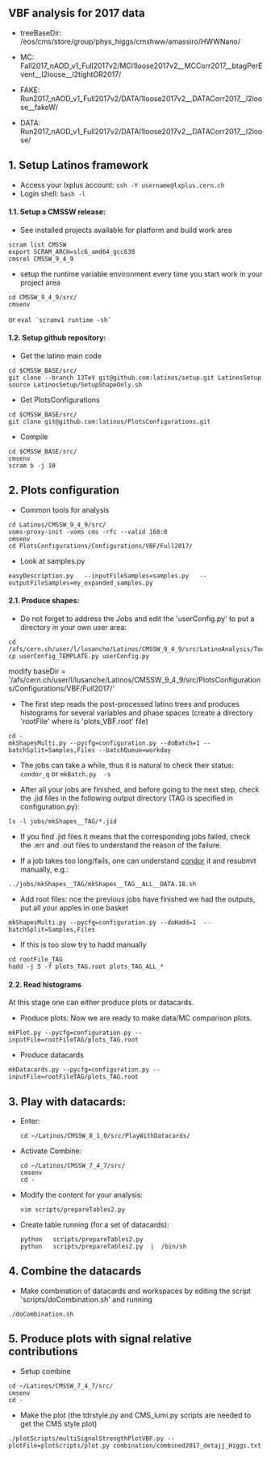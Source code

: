 ## VBF analysis for 2017 data

- treeBaseDir: /eos/cms/store/group/phys_higgs/cmshww/amassiro/HWWNano/

- MC:   Fall2017_nAOD_v1_Full2017v2/MCl1loose2017v2__MCCorr2017__btagPerEvent__l2loose__l2tightOR2017/
- FAKE: Run2017_nAOD_v1_Full2017v2/DATAl1loose2017v2__DATACorr2017__l2loose__fakeW/
- DATA: Run2017_nAOD_v1_Full2017v2/DATAl1loose2017v2__DATACorr2017__l2loose/

## 1. Setup Latinos framework

- Access your lxplus account: ```ssh -Y username@lxplus.cern.ch```
- Login shell: ```bash -l```

#### 1.1. Setup a CMSSW release:

- See installed projects available for platform and build work area
```
scram list CMSSW
export SCRAM_ARCH=slc6_amd64_gcc630
cmsrel CMSSW_9_4_9
```
- setup the runtime variable environment every time you start work in your project area
```
cd CMSSW_9_4_9/src/
cmsenv
```
or ```eval `scramv1 runtime -sh` ```

#### 1.2. Setup github repository:

- Get the latino main code
```
cd $CMSSW_BASE/src/
git clone --branch 13TeV git@github.com:latinos/setup.git LatinosSetup
source LatinosSetup/SetupShapeOnly.sh
```
- Get PlotsConfigurations
```
cd $CMSSW_BASE/src/
git clone git@github.com:latinos/PlotsConfigurations.git
```
- Compile
```
cd $CMSSW_BASE/src/
cmsenv
scram b -j 10
```

## 2. Plots configuration

- Common tools for analysis
```
cd Latinos/CMSSW_9_4_9/src/
voms-proxy-init -voms cms -rfc --valid 168:0
cmsenv
cd PlotsConfigurations/Configurations/VBF/Full2017/
```
- Look at samples.py 
```
easyDescription.py   --inputFileSamples=samples.py   --outputFileSamples=my_expanded_samples.py
```

#### 2.1. Produce shapes:

- Do not forget to address the Jobs and edit the 'userConfig.py' to put a directory in your own user area:
```
cd /afs/cern.ch/user/l/lusanche/Latinos/CMSSW_9_4_9/src/LatinoAnalysis/Tools/python/
cp userConfig_TEMPLATE.py userConfig.py
```
 modify baseDir = '/afs/cern.ch/user/l/lusanche/Latinos/CMSSW_9_4_9/src/PlotsConfigurations/Configurations/VBF/Full2017/'
 
- The first step reads the post-processed latino trees and produces histograms for several variables and phase spaces (create a directory 'rootFile' where is 'plots_VBF.root' file)
```
cd -
mkShapesMulti.py --pycfg=configuration.py --doBatch=1 --batchSplit=Samples,Files --batchQueue=workday
```
- The jobs can take a while, thus it is natural to check their status: ```condor_q``` or ```mkBatch.py  -s```

- After all your jobs are finished, and before going to the next step, check the .jid files in the following output directory (TAG is specified in configuration.py):
```
ls -l jobs/mkShapes__TAG/*.jid
```
- If you find .jid files it means that the corresponding jobs failed, check the .err and .out files to understand the reason of the failure.

- If a job takes too long/fails, one can understand [condor](http://batchdocs.web.cern.ch/batchdocs/local/quick.html) it and resubmit manually, e.g.:
```
../jobs/mkShapes__TAG/mkShapes__TAG__ALL__DATA.18.sh
```

- Add root files: nce the previous jobs have finished we had the outputs, put all your apples in one basket
```
mkShapesMulti.py --pycfg=configuration.py --doHadd=1  --batchSplit=Samples,Files
```

- If this is too slow try to hadd manually
```
cd rootFile_TAG
hadd -j 5 -f plots_TAG.root plots_TAG_ALL_*
```

#### 2.2.  Read histograms

At this stage one can either produce plots or datacards.

- Produce plots: Now we are ready to make data/MC comparison plots.
```
mkPlot.py --pycfg=configuration.py --inputFile=rootFileTAG/plots_TAG.root
```
- Produce datacards
```
mkDatacards.py --pycfg=configuration.py --inputFile=rootFileTAG/plots_TAG.root
```

## 3. Play with datacards:
  
- Enter:
  ```
  cd ~/Latinos/CMSSW_8_1_0/src/PlayWithDatacards/
  ```

- Activate Combine:
  ```
  cd ~/Latinos/CMSSW_7_4_7/src/
  cmsenv
  cd -
  ```
  
- Modify the content for your analysis:
  ```
  vim scripts/prepareTables2.py
  ```

- Create table running (for a set of datacards):
  ```
  python   scripts/prepareTables2.py
  python   scripts/prepareTables2.py  |  /bin/sh
  ```

## 4. Combine the datacards

- Make combination of datacards and workspaces by editing the script 'scripts/doCombination.sh' and running
```
./doCombination.sh
```

## 5. Produce plots with signal relative contributions

- Setup combine
```
cd ~/Latinos/CMSSW_7_4_7/src/
cmsenv
cd -
```

- Make the plot (the tdrstyle.py and CMS_lumi.py scripts are needed to get the CMS style plot)
```
./plotScripts/multiSignalStrengthPlotVBF.py --plotFile=plotScripts/plot.py combination/combined2017_detajj_Higgs.txt
```
